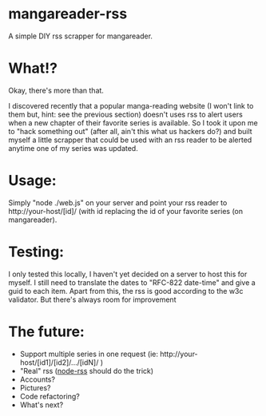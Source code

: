 mangareader-rss
===============

A simple DIY rss scrapper for mangareader.


What!?
======

Okay, there's more than that.

I discovered recently that a popular manga-reading website (I won't link to them but, hint: see the previous section) doesn't uses rss to alert users when a new chapter of their favorite series is available. So I took it upon me to "hack something out" (after all, ain't this what us hackers do?) and built myself a little scrapper that could be used with an rss reader to be alerted anytime one of my series was updated.


Usage:
======

Simply "node ./web.js" on your server and point your rss reader to http://your-host/[id]/ (with id replacing the id of your favorite series (on mangareader).


Testing:
========

I only tested this locally, I haven't yet decided on a server to host this for myself. I still need to translate the dates to "RFC-822 date-time" and give a guid to each item. Apart from this, the rss is good according to the w3c validator. But there's always room for improvement


The future:
===========

 * Support multiple series in one request (ie: http://your-host/[id1]/[id2]/.../[idN]/ )
 * "Real" rss ([node-rss](https://github.com/dylang/node-rss) should do the trick)
 * Accounts?
 * Pictures?
 * Code refactoring?
 * What's next?